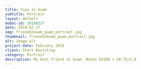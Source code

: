 ```yaml
---
title: Yuya in Guam
subtitle: Portrait
layout: default
modal-id: 20190227
date: 2019-02-27
img: friendInGuam_guam_portrait.jpg
thumbnail: friendInGuam_guam_portrait.jpg
alt: image-alt
project-date: February 2019
client: Start Bootstrap
category: Portrait
description: My best friend in Guam. Nikon D3100 + 28-75/2.8
---
```

